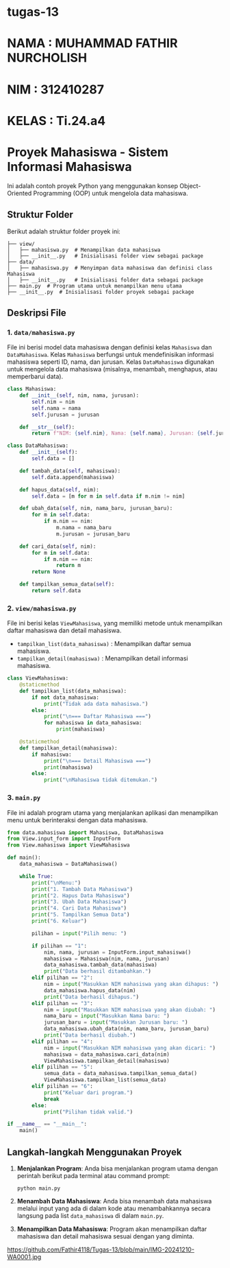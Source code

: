 # tugas-13
# NAMA : MUHAMMAD FATHIR NURCHOLISH
# NIM : 312410287
# KELAS : Ti.24.a4
# Proyek Mahasiswa - Sistem Informasi Mahasiswa

Ini adalah contoh proyek Python yang menggunakan konsep Object-Oriented Programming (OOP) untuk mengelola data mahasiswa.

## Struktur Folder

Berikut adalah struktur folder proyek ini:

```
├── view/
│   ├── mahasiswa.py  # Menampilkan data mahasiswa
│   ├── __init__.py   # Inisialisasi folder view sebagai package
├── data/
│   ├── mahasiswa.py  # Menyimpan data mahasiswa dan definisi class Mahasiswa
│   ├── __init__.py   # Inisialisasi folder data sebagai package
├── main.py  # Program utama untuk menampilkan menu utama
├── __init__.py  # Inisialisasi folder proyek sebagai package
```

## Deskripsi File

### 1. `data/mahasiswa.py`
File ini berisi model data mahasiswa dengan definisi kelas `Mahasiswa` dan `DataMahasiswa`. Kelas `Mahasiswa` berfungsi untuk mendefinisikan informasi mahasiswa seperti ID, nama, dan jurusan. Kelas `DataMahasiswa` digunakan untuk mengelola data mahasiswa (misalnya, menambah, menghapus, atau memperbarui data).
```python
class Mahasiswa:
    def __init__(self, nim, nama, jurusan):
        self.nim = nim
        self.nama = nama
        self.jurusan = jurusan

    def __str__(self):
        return f"NIM: {self.nim}, Nama: {self.nama}, Jurusan: {self.jurusan}"

class DataMahasiswa:
    def __init__(self):
        self.data = []

    def tambah_data(self, mahasiswa):
        self.data.append(mahasiswa)

    def hapus_data(self, nim):
        self.data = [m for m in self.data if m.nim != nim]

    def ubah_data(self, nim, nama_baru, jurusan_baru):
        for m in self.data:
            if m.nim == nim:
                m.nama = nama_baru
                m.jurusan = jurusan_baru

    def cari_data(self, nim):
        for m in self.data:
            if m.nim == nim:
                return m
        return None

    def tampilkan_semua_data(self):
        return self.data

````
### 2. `view/mahasiswa.py`
File ini berisi kelas `ViewMahasiswa`, yang memiliki metode untuk menampilkan daftar mahasiswa dan detail mahasiswa.

- `tampilkan_list(data_mahasiswa)` : Menampilkan daftar semua mahasiswa.
- `tampilkan_detail(mahasiswa)` : Menampilkan detail informasi mahasiswa.
```python
class ViewMahasiswa:
    @staticmethod
    def tampilkan_list(data_mahasiswa):
        if not data_mahasiswa:
            print("Tidak ada data mahasiswa.")
        else:
            print("\n=== Daftar Mahasiswa ===")
            for mahasiswa in data_mahasiswa:
                print(mahasiswa)

    @staticmethod
    def tampilkan_detail(mahasiswa):
        if mahasiswa:
            print("\n=== Detail Mahasiswa ===")
            print(mahasiswa)
        else:
            print("\nMahasiswa tidak ditemukan.")

````
### 3. `main.py`
File ini adalah program utama yang menjalankan aplikasi dan menampilkan menu untuk berinteraksi dengan data mahasiswa.
```python
from data.mahasiswa import Mahasiswa, DataMahasiswa
from View.input_form import InputForm
from View.mahasiswa import ViewMahasiswa

def main():
    data_mahasiswa = DataMahasiswa()

    while True:
        print("\nMenu:")
        print("1. Tambah Data Mahasiswa")
        print("2. Hapus Data Mahasiswa")
        print("3. Ubah Data Mahasiswa")
        print("4. Cari Data Mahasiswa")
        print("5. Tampilkan Semua Data")
        print("6. Keluar")

        pilihan = input("Pilih menu: ")

        if pilihan == "1":
            nim, nama, jurusan = InputForm.input_mahasiswa()
            mahasiswa = Mahasiswa(nim, nama, jurusan)
            data_mahasiswa.tambah_data(mahasiswa)
            print("Data berhasil ditambahkan.")
        elif pilihan == "2":
            nim = input("Masukkan NIM mahasiswa yang akan dihapus: ")
            data_mahasiswa.hapus_data(nim)
            print("Data berhasil dihapus.")
        elif pilihan == "3":
            nim = input("Masukkan NIM mahasiswa yang akan diubah: ")
            nama_baru = input("Masukkan Nama baru: ")
            jurusan_baru = input("Masukkan Jurusan baru: ")
            data_mahasiswa.ubah_data(nim, nama_baru, jurusan_baru)
            print("Data berhasil diubah.")
        elif pilihan == "4":
            nim = input("Masukkan NIM mahasiswa yang akan dicari: ")
            mahasiswa = data_mahasiswa.cari_data(nim)
            ViewMahasiswa.tampilkan_detail(mahasiswa)
        elif pilihan == "5":
            semua_data = data_mahasiswa.tampilkan_semua_data()
            ViewMahasiswa.tampilkan_list(semua_data)
        elif pilihan == "6":
            print("Keluar dari program.")
            break
        else:
            print("Pilihan tidak valid.")

if __name__ == "__main__":
    main()

````
## Langkah-langkah Menggunakan Proyek

1. **Menjalankan Program**:
   Anda bisa menjalankan program utama dengan perintah berikut pada terminal atau command prompt:
   
   ```
   python main.py
   ```

2. **Menambah Data Mahasiswa**:
   Anda bisa menambah data mahasiswa melalui input yang ada di dalam kode atau menambahkannya secara langsung pada list `data_mahasiswa` di dalam `main.py`.

3. **Menampilkan Data Mahasiswa**:
   Program akan menampilkan daftar mahasiswa dan detail mahasiswa sesuai dengan yang diminta.

https://github.com/Fathir4118/Tugas-13/blob/main/IMG-20241210-WA0001.jpg
